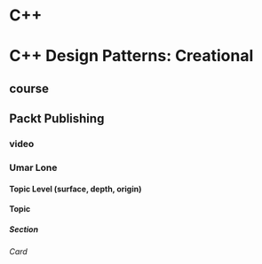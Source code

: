 # C++
# C++ Design Patterns: Creational
## course
## Packt Publishing
### video
### Umar Lone

#### Topic Level (surface, depth, origin)
#### Topic

##### Section

###### Card
